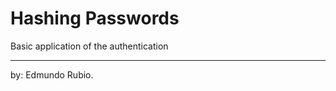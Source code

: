 # Hashing Passwords

Basic application of the authentication

------------------------
by: Edmundo Rubio.
